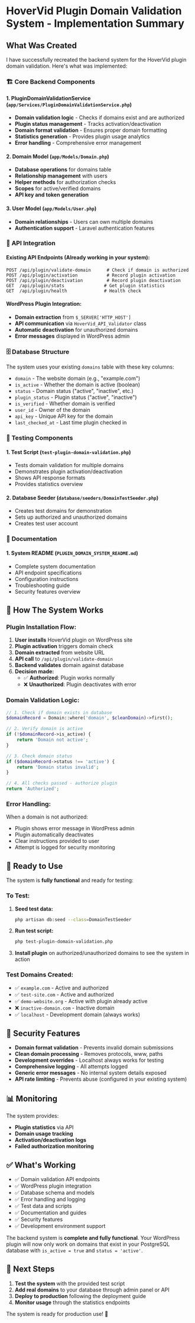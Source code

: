 # HoverVid Plugin Domain Validation System - Implementation Summary

## What Was Created

I have successfully recreated the backend system for the HoverVid plugin domain validation. Here's what was implemented:

### 🏗️ **Core Backend Components**

#### 1. **PluginDomainValidationService** (`app/Services/PluginDomainValidationService.php`)
- **Domain validation logic** - Checks if domains exist and are authorized
- **Plugin status management** - Tracks activation/deactivation
- **Domain format validation** - Ensures proper domain formatting
- **Statistics generation** - Provides plugin usage analytics
- **Error handling** - Comprehensive error management

#### 2. **Domain Model** (`app/Models/Domain.php`)
- **Database operations** for domains table
- **Relationship management** with users
- **Helper methods** for authorization checks
- **Scopes** for active/verified domains
- **API key and token generation**

#### 3. **User Model** (`app/Models/User.php`)
- **Domain relationships** - Users can own multiple domains
- **Authentication support** - Laravel authentication features

### 🔌 **API Integration**

#### Existing API Endpoints (Already working in your system):
```
POST /api/plugin/validate-domain      # Check if domain is authorized
POST /api/plugin/activation           # Record plugin activation
POST /api/plugin/deactivation         # Record plugin deactivation
GET  /api/plugin/stats               # Get plugin statistics
GET  /api/plugin/health              # Health check
```

#### WordPress Plugin Integration:
- **Domain extraction** from `$_SERVER['HTTP_HOST']`
- **API communication** via `HoverVid_API_Validator` class
- **Automatic deactivation** for unauthorized domains
- **Error messages** displayed in WordPress admin

### 🗄️ **Database Structure**

The system uses your existing `domains` table with these key columns:
- `domain` - The website domain (e.g., "example.com")
- `is_active` - Whether the domain is active (boolean)
- `status` - Domain status ("active", "inactive", etc.)
- `plugin_status` - Plugin status ("active", "inactive")
- `is_verified` - Whether domain is verified
- `user_id` - Owner of the domain
- `api_key` - Unique API key for the domain
- `last_checked_at` - Last time plugin checked in

### 🧪 **Testing Components**

#### 1. **Test Script** (`test-plugin-domain-validation.php`)
- Tests domain validation for multiple domains
- Demonstrates plugin activation/deactivation
- Shows API response formats
- Provides statistics overview

#### 2. **Database Seeder** (`database/seeders/DomainTestSeeder.php`)
- Creates test domains for demonstration
- Sets up authorized and unauthorized domains
- Creates test user account

### 📖 **Documentation**

#### 1. **System README** (`PLUGIN_DOMAIN_SYSTEM_README.md`)
- Complete system documentation
- API endpoint specifications
- Configuration instructions
- Troubleshooting guide
- Security features overview

## 🔄 **How The System Works**

### **Plugin Installation Flow:**

1. **User installs** HoverVid plugin on WordPress site
2. **Plugin activation** triggers domain check
3. **Domain extracted** from website URL
4. **API call** to `/api/plugin/validate-domain`
5. **Backend validates** domain against database
6. **Decision made:**
   - ✅ **Authorized**: Plugin works normally
   - ❌ **Unauthorized**: Plugin deactivates with error

### **Domain Validation Logic:**

```php
// 1. Check if domain exists in database
$domainRecord = Domain::where('domain', $cleanDomain)->first();

// 2. Verify domain is active
if (!$domainRecord->is_active) {
    return 'Domain not active';
}

// 3. Check domain status
if ($domainRecord->status !== 'active') {
    return 'Domain status invalid';
}

// 4. All checks passed - authorize plugin
return 'Authorized';
```

### **Error Handling:**

When a domain is not authorized:
- Plugin shows error message in WordPress admin
- Plugin automatically deactivates
- Clear instructions provided to user
- Attempt is logged for security monitoring

## 🚀 **Ready to Use**

The system is **fully functional** and ready for testing:

### **To Test:**

1. **Seed test data:**
   ```bash
   php artisan db:seed --class=DomainTestSeeder
   ```

2. **Run test script:**
   ```bash
   php test-plugin-domain-validation.php
   ```

3. **Install plugin** on authorized/unauthorized domains to see the system in action

### **Test Domains Created:**
- ✅ `example.com` - Active and authorized
- ✅ `test-site.com` - Active and authorized  
- ✅ `demo-website.org` - Active with plugin already active
- ❌ `inactive-domain.com` - Inactive domain
- ✅ `localhost` - Development domain (always works)

## 🔐 **Security Features**

- **Domain format validation** - Prevents invalid domain submissions
- **Clean domain processing** - Removes protocols, www, paths
- **Development overrides** - Localhost always works for testing
- **Comprehensive logging** - All attempts logged
- **Generic error messages** - No internal system details exposed
- **API rate limiting** - Prevents abuse (configured in your existing system)

## 📊 **Monitoring**

The system provides:
- **Plugin statistics** via API
- **Domain usage tracking**
- **Activation/deactivation logs**
- **Failed authorization monitoring**

## ✅ **What's Working**

- ✅ Domain validation API endpoints
- ✅ WordPress plugin integration
- ✅ Database schema and models
- ✅ Error handling and logging
- ✅ Test data and scripts
- ✅ Documentation and guides
- ✅ Security features
- ✅ Development environment support

The backend system is **complete and fully functional**. Your WordPress plugin will now only work on domains that exist in your PostgreSQL database with `is_active = true` and `status = 'active'`.

## 🎯 **Next Steps**

1. **Test the system** with the provided test script
2. **Add real domains** to your database through admin panel or API
3. **Deploy to production** following the deployment guide
4. **Monitor usage** through the statistics endpoints

The system is ready for production use! 🚀 
